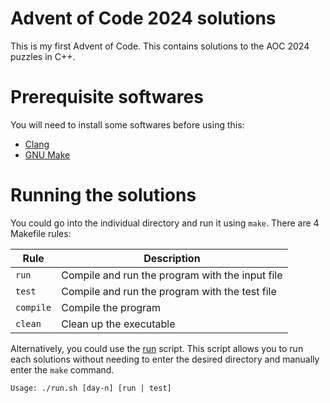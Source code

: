# Advent of Code 2024 solutions

This is my first Advent of Code. This contains solutions to the AOC 2024 puzzles in C++.

# Prerequisite softwares

You will need to install some softwares before using this:

- [Clang](https://clang.llvm.org/)
- [GNU Make](https://www.gnu.org/software/make/)

# Running the solutions

You could go into the individual directory and run it using `make`. There are 4 Makefile rules:

| Rule | Description |
| --- | --- |
| `run` | Compile and run the program with the input file |
| `test` | Compile and run the program with the test file |
| `compile` | Compile the program |
| `clean` | Clean up the executable |

Alternatively, you could use the [run](./run.sh) script. This script allows you to run each solutions without needing to enter the desired directory and manually enter the `make` command.

```
Usage: ./run.sh [day-n] [run | test]
```
